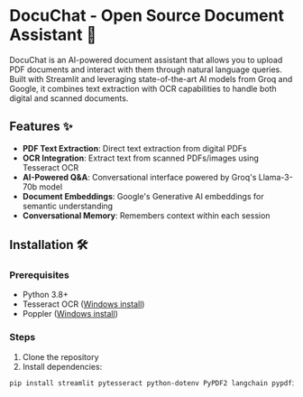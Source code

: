 # DocuChat - Open Source Document Assistant 📄

DocuChat is an AI-powered document assistant that allows you to upload PDF documents and interact with them through natural language queries. Built with Streamlit and leveraging state-of-the-art AI models from Groq and Google, it combines text extraction with OCR capabilities to handle both digital and scanned documents.

## Features ✨
- **PDF Text Extraction**: Direct text extraction from digital PDFs
- **OCR Integration**: Extract text from scanned PDFs/images using Tesseract OCR
- **AI-Powered Q&A**: Conversational interface powered by Groq's Llama-3-70b model
- **Document Embeddings**: Google's Generative AI embeddings for semantic understanding
- **Conversational Memory**: Remembers context within each session

## Installation 🛠️

### Prerequisites
- Python 3.8+
- Tesseract OCR ([Windows install](https://github.com/UB-Mannheim/tesseract/wiki))
- Poppler ([Windows install](https://blog.alivate.com.au/poppler-windows/))

### Steps
1. Clone the repository
2. Install dependencies:
```bash
pip install streamlit pytesseract python-dotenv PyPDF2 langchain pypdfium2 matplotlib pillow langchain-google-genai langchain-groq

